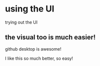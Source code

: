 # using the UI
 trying out the UI

 ## the visual too is much easier!
 github desktop is awesome!

I like this so much better, so easy!
